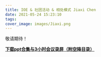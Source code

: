 ```yaml
---
title: IOE & 社团活动 & 相处模式 Jiaxi Chen
date: 2021-05-24 15:23:10
tags:
cover_image: images/Jiaxi.png
---
```

敬请期待！

**[下载ppt合集与3小时会议录屏（附空降目录）](https://jbox.sjtu.edu.cn/l/UFFRp6)**
